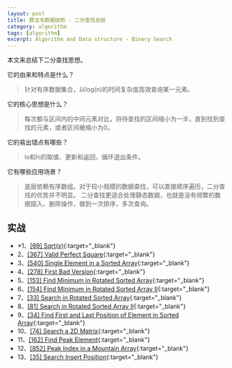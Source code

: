 ```yaml
---
layout: post
title: 算法与数据结构 - 二分查找总结
category: algorithm
tags: [algorithm]
excerpt: Algorithm and Data structure - Binary Search
---
```



本文来总结下二分查找思想。  

它的由来和特点是什么？  

> 针对有序数据集合，以log(n)的时间复杂度高效查询某一元素。  

它的核心思想是什么？  

> 每次都与区间内的中间元素对比，将待查找的区间缩小为一半，直到找到查找的元素，或者区间被缩小为0。  

它的易出错点有哪些？  

> lo和hi的取值、更新和返回、循环退出条件。  

它有哪些应用场景？  

> 底层依赖有序数组。对于较小规模的数据查找，可以直接顺序遍历，二分查找的优势并不明显。
二分查找更适合处理静态数据，也就是没有频繁的数据插入、删除操作，做到一次排序，多次查询。
  

## 实战  

- *1、[[69] Sqrt(x)](http://yaoyichen.cn/algorithm/2020/05/17/leetcode-69.html){:target="_blank"}  
- 2、[[367] Valid Perfect Square](http://yaoyichen.cn/algorithm/2020/06/25/leetcode-367.html){:target="_blank"}  
- 3、[[540] Single Element in a Sorted Array](http://yaoyichen.cn/algorithm/2020/05/18/leetcode-540.html){:target="_blank"}  
- 4、[[278] First Bad Version](http://yaoyichen.cn/algorithm/2020/05/20/leetcode-278.html){:target="_blank"}  
- 5、[[153] Find Minimum in Rotated Sorted Array](http://yaoyichen.cn/algorithm/2020/05/20/leetcode-153.html){:target="_blank"}  
- 6、[[154] Find Minimum in Rotated Sorted Array II](http://yaoyichen.cn/algorithm/2020/07/15/leetcode-154.html){:target="_blank"}  
- 7、[[33] Search in Rotated Sorted Array](http://yaoyichen.cn/algorithm/2020/07/15/leetcode-33.html){:target="_blank"}  
- 8、[[81] Search in Rotated Sorted Array II](http://yaoyichen.cn/algorithm/2020/07/15/leetcode-81.html){:target="_blank"}  
- 9、[[34] Find First and Last Position of Element in Sorted Array](http://yaoyichen.cn/algorithm/2020/05/22/leetcode-34.html){:target="_blank"}  
- 10、[[74] Search a 2D Matrix](http://yaoyichen.cn/algorithm/2020/07/02/leetcode-74.html){:target="_blank"}  
- 11、[[162] Find Peak Element](http://yaoyichen.cn/algorithm/2020/07/15/leetcode-162.html){:target="_blank"}  
- 12、[[852] Peak Index in a Mountain Array](http://yaoyichen.cn/algorithm/2020/07/15/leetcode-852.html){:target="_blank"}  
- 13、[[35] Search Insert Position](http://yaoyichen.cn/algorithm/2020/07/15/leetcode-35.html){:target="_blank"}  


